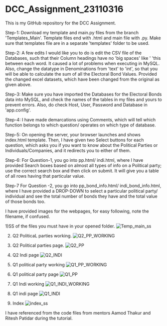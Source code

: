 # DCC_Assignment_23110316
This is my GitHub repository for the DCC Assignment.

Step-1: Download my template and main.py files from the branch 'Templates_Main'. Template files end with .html and main file with .py. Make sure that templates file are in a separate 'templates' folder to be used.

Step-2: A few edits I would like you to do is edit the CSV file of the Databases, such that their Column headings have no 'big spaces' like '
     'this between each word. It caused a lot of problems when executing in MySQL. Also, change the datatype in Denominations from 'text' to 'int', so that you will be able to calculate the sum of all the Electoral Bond Values. Provided the changed excel datasets, which have been changed from the original as given above.

Step-3: Make sure you have imported the Databases for the Electoral Bonds data into MySQL, and check the names of the tables in  my files and yours to prevent errors. Also, do check Host, User, Password and Database in 'app.config'.

Step-4: I have made demarcations using Comments, which will tell which function belongs to which question/ operates on which type of database.

Step-5: On opening the server, your browser launches and shows index.html template. Then, I have given two Select buttons for each question, which asks you if you want to know about the Political Parties or Individuals/Companies, and it redirects you to either of them.

Step-6: For Question-1, you go into pp.html/ indi.html, where I have provided Search boxes based on almost all types of info on a Political party; use the correct search box and then click on submit. It will give you a table of all rows having that particular value.

Step-7 For Question -2, you go into pp_bond_info.html/ indi_bond_info.html, where I have provided a DROP-DOWN to select a particular political party/ individual and see the total number of bonds they have and the total value of those bonds too.

I have provided images for the webpages, for easy following, note the filename, if confused.

1)SS of the files you must have in your opened folder.
![Temp_main_ss](https://github.com/ThoshithKautilya19/DCC_Assignment_23110316/assets/143333995/890a0339-b30c-4793-9a9e-414f4c32d149)

2) Q2 PoliticaL parties working.
![Q2_PP_WORKING](https://github.com/ThoshithKautilya19/DCC_Assignment_23110316/assets/143333995/ca151f6f-b3d3-4285-b6e5-1d2319b4e581)
3) Q2 Political parties page.
![Q2_PP](https://github.com/ThoshithKautilya19/DCC_Assignment_23110316/assets/143333995/e13001e5-5618-4dae-ac73-f0c2909df132)
4) Q2 Indi page
![Q2_INDI](https://github.com/ThoshithKautilya19/DCC_Assignment_23110316/assets/143333995/bf964703-a24c-47c8-8db3-510988e29118)

5) Q1 political party working
![Q1_PP_WORKING](https://github.com/ThoshithKautilya19/DCC_Assignment_23110316/assets/143333995/97ce345b-89d0-4193-9a27-dba03d4cac31)

6) Q1 political party page
![Q1_PP](https://github.com/ThoshithKautilya19/DCC_Assignment_23110316/assets/143333995/86390836-f6b6-492a-ae31-13dbb85093dd)

7) Q1 Indi working
![Q1_INDI_WORKING](https://github.com/ThoshithKautilya19/DCC_Assignment_23110316/assets/143333995/3fe7dff3-8234-423d-9797-4a2c38daee3f)

8) Q1 indi page
![Q1_INDI](https://github.com/ThoshithKautilya19/DCC_Assignment_23110316/assets/143333995/46acfff6-7e6c-4411-bc20-08a8bfa134d1)

9) Index
![index_ss](https://github.com/ThoshithKautilya19/DCC_Assignment_23110316/assets/143333995/b214359c-c9eb-42f8-8d53-4a657d0812a1)

I have referenced from the code files from mentors Aamod Thakur and Ritesh Patidar during the tutorial.
